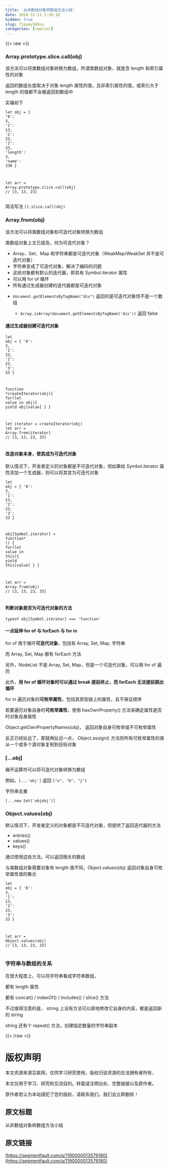 ```yaml
---
title: '从非数组对象转数组方法小结' 
date: 2018-12-11 2:30:10
hidden: true
slug: 7jqumy569cu
categories: [reprint]
---
```


{{< raw >}}

                    
<h3 id="articleHeader0">Array.prototype.slice.call(obj)</h3>
<p>该方法可以将类数组对象转换为数组，所谓类数组对象，就是含 length 和索引属性的对象</p>
<p>返回的数组长度取决于对象 length 属性的值，且非索引属性的值，或索引大于 length 的值都不会被返回到数组中</p>
<p>实锤如下</p>
<div class="widget-codetool" style="display:none;">
      <div class="widget-codetool--inner">
      <span class="selectCode code-tool" data-toggle="tooltip" data-placement="top" title="" data-original-title="全选"></span>
      <span type="button" class="copyCode code-tool" data-toggle="tooltip" data-placement="top" data-clipboard-text="let obj = {
    '0': 3,
    '1': 13,
    '2': 23,
    '3': 33,
    'length': 3,
    'name': 330
}

let arr = Array.prototype.slice.call(obj)
// [3, 13, 23]" title="" data-original-title="复制"></span>
      <span type="button" class="saveToNote code-tool" data-toggle="tooltip" data-placement="top" title="" data-original-title="放进笔记"></span>
      </div>
      </div><pre class="hljs stylus"><code>let obj = {
    <span class="hljs-string">'0'</span>: <span class="hljs-number">3</span>,
    <span class="hljs-string">'1'</span>: <span class="hljs-number">13</span>,
    <span class="hljs-string">'2'</span>: <span class="hljs-number">23</span>,
    <span class="hljs-string">'3'</span>: <span class="hljs-number">33</span>,
    <span class="hljs-string">'length'</span>: <span class="hljs-number">3</span>,
    <span class="hljs-string">'name'</span>: <span class="hljs-number">330</span>
}

let arr = Array<span class="hljs-selector-class">.prototype</span><span class="hljs-selector-class">.slice</span><span class="hljs-selector-class">.call</span>(obj)
<span class="hljs-comment">// [3, 13, 23]</span></code></pre>
<p>简洁写法 <code>[].slice.call(obj)</code></p>
<h3 id="articleHeader1">Array.from(obj)</h3>
<p>该方法可以将类数组对象和可迭代对象转换为数组</p>
<p>类数组对象上文已提及，何为可迭代对象？</p>
<ul>
<li>Array、Set、Map 和字符串都是可迭代对象（WeakMap/WeakSet 并不是可迭代对象）</li>
<li>字符串变成了可迭代对象，解决了编码的问题</li>
<li>这些对象都有默认的迭代器，即具有 Symbol.iterator 属性</li>
<li>可以用 for of 循环</li>
<li>所有通过生成器创建的迭代器都是可迭代对象</li>
<li>
<p><code>document.getElementsByTagName("div")</code> 返回的是可迭代对象但不是一个数组</p>
<ul><li>
<code>Array.isArray(document.getElementsByTagName('div'))</code> 返回 false</li></ul>
</li>
</ul>
<h4>通过生成器创建可迭代对象</h4>
<div class="widget-codetool" style="display:none;">
      <div class="widget-codetool--inner">
      <span class="selectCode code-tool" data-toggle="tooltip" data-placement="top" title="" data-original-title="全选"></span>
      <span type="button" class="copyCode code-tool" data-toggle="tooltip" data-placement="top" data-clipboard-text="let obj = {
    '0': 3,
    '1': 13,
    '2': 23,
    '3': 33
}

function *createIterator(obj){
    for(let value in obj){
        yield obj[value]
    }
}

let iterator = createIterator(obj)
let arr = Array.from(iterator)
// [3, 13, 23, 33]" title="" data-original-title="复制"></span>
      <span type="button" class="saveToNote code-tool" data-toggle="tooltip" data-placement="top" title="" data-original-title="放进笔记"></span>
      </div>
      </div><pre class="hljs javascript"><code><span class="hljs-keyword">let</span> obj = {
    <span class="hljs-string">'0'</span>: <span class="hljs-number">3</span>,
    <span class="hljs-string">'1'</span>: <span class="hljs-number">13</span>,
    <span class="hljs-string">'2'</span>: <span class="hljs-number">23</span>,
    <span class="hljs-string">'3'</span>: <span class="hljs-number">33</span>
}

<span class="hljs-function"><span class="hljs-keyword">function</span> *<span class="hljs-title">createIterator</span>(<span class="hljs-params">obj</span>)</span>{
    <span class="hljs-keyword">for</span>(<span class="hljs-keyword">let</span> value <span class="hljs-keyword">in</span> obj){
        <span class="hljs-keyword">yield</span> obj[value]
    }
}

<span class="hljs-keyword">let</span> iterator = createIterator(obj)
<span class="hljs-keyword">let</span> arr = <span class="hljs-built_in">Array</span>.from(iterator)
<span class="hljs-comment">// [3, 13, 23, 33]</span></code></pre>
<h4>改造对象本身，使其成为可迭代对象</h4>
<p>默认情况下，开发者定义的对象都是不可迭代对象，但如果给 Symbol.iterator 属性添加一个生成器，则可以将其变为可迭代对象</p>
<div class="widget-codetool" style="display:none;">
      <div class="widget-codetool--inner">
      <span class="selectCode code-tool" data-toggle="tooltip" data-placement="top" title="" data-original-title="全选"></span>
      <span type="button" class="copyCode code-tool" data-toggle="tooltip" data-placement="top" data-clipboard-text="let obj = {
    '0': 3,
    '1': 13,
    '2': 23,
    '3': 33
}

obj[Symbol.iterator] = function* () {
    for(let value in this){
        yield this[value]
    }
}

let arr = Array.from(obj)
// [3, 13, 23, 33]" title="" data-original-title="复制"></span>
      <span type="button" class="saveToNote code-tool" data-toggle="tooltip" data-placement="top" title="" data-original-title="放进笔记"></span>
      </div>
      </div><pre class="hljs javascript"><code><span class="hljs-keyword">let</span> obj = {
    <span class="hljs-string">'0'</span>: <span class="hljs-number">3</span>,
    <span class="hljs-string">'1'</span>: <span class="hljs-number">13</span>,
    <span class="hljs-string">'2'</span>: <span class="hljs-number">23</span>,
    <span class="hljs-string">'3'</span>: <span class="hljs-number">33</span>
}

obj[<span class="hljs-built_in">Symbol</span>.iterator] = <span class="hljs-function"><span class="hljs-keyword">function</span>* (<span class="hljs-params"></span>) </span>{
    <span class="hljs-keyword">for</span>(<span class="hljs-keyword">let</span> value <span class="hljs-keyword">in</span> <span class="hljs-keyword">this</span>){
        <span class="hljs-keyword">yield</span> <span class="hljs-keyword">this</span>[value]
    }
}

<span class="hljs-keyword">let</span> arr = <span class="hljs-built_in">Array</span>.from(obj)
<span class="hljs-comment">// [3, 13, 23, 33]</span></code></pre>
<h4>判断对象是否为可迭代对象的方法</h4>
<div class="widget-codetool" style="display:none;">
      <div class="widget-codetool--inner">
      <span class="selectCode code-tool" data-toggle="tooltip" data-placement="top" title="" data-original-title="全选"></span>
      <span type="button" class="copyCode code-tool" data-toggle="tooltip" data-placement="top" data-clipboard-text="typeof obj[Symbol.iterator] === 'function'" title="" data-original-title="复制"></span>
      <span type="button" class="saveToNote code-tool" data-toggle="tooltip" data-placement="top" title="" data-original-title="放进笔记"></span>
      </div>
      </div><pre class="hljs javascript"><code style="word-break: break-word; white-space: initial;"><span class="hljs-keyword">typeof</span> obj[<span class="hljs-built_in">Symbol</span>.iterator] === <span class="hljs-string">'function'</span></code></pre>
<h4>一点延伸 for of 与 forEach 与 for in</h4>
<p>for of 用于循环<strong>可迭代对象</strong>，包括有 Array, Set, Map, 字符串</p>
<p>而 Array, Set, Map 都有 forEach 方法</p>
<p>另外，NodeList 不是 Array, Set, Map，但是一个可迭代对象，可以用 for of 遍历</p>
<p>此外，<strong>用 for of 循环对象时可以通过 break 提前终止，而 forEach 无法提前跳出循环</strong></p>
<p>for in 遍历对象的<strong>可枚举属性</strong>，包括其原型链上的属性，且不保证顺序</p>
<p>若要遍历对象自身的<strong>可枚举属性</strong>，使用 hasOwnProperty() 方法来确定属性是否时对象自身属性</p>
<p>Object.getOwnPropertyNames(obj)， 返回对象自身可枚举或不可枚举属性</p>
<p>反正已经扯远了，那就再扯远一点， Object.assign() 方法将所有可枚举属性的值从一个或多个源对象复制到目标对象</p>
<h3 id="articleHeader2">[…obj]</h3>
<p>展开运算符可以将可迭代对象转换为数组</p>
<p>例如，<code>[...'obj']</code> 返回 <code>["o", "b", "j"]</code></p>
<p>字符串去重</p>
<p><code>[...new Set('objobj')]</code></p>
<h3 id="articleHeader3">Object.values(obj)</h3>
<p>默认情况下，开发者定义的对象都是不可迭代对象，但提供了返回迭代器的方法</p>
<ul>
<li>entries()</li>
<li>values()</li>
<li>keys()</li>
</ul>
<p>通过使用这些方法，可以返回相关的数组</p>
<p>与类数组对象需要对象有 length 值不同，Object.values(obj) 返回对象自身可枚举属性值的集合</p>
<div class="widget-codetool" style="display:none;">
      <div class="widget-codetool--inner">
      <span class="selectCode code-tool" data-toggle="tooltip" data-placement="top" title="" data-original-title="全选"></span>
      <span type="button" class="copyCode code-tool" data-toggle="tooltip" data-placement="top" data-clipboard-text="let obj = {
    '0': 3,
    '1': 13,
    '2': 23,
    '3': 33
}

let arr = Object.values(obj) // [3, 13, 23, 33]" title="" data-original-title="复制"></span>
      <span type="button" class="saveToNote code-tool" data-toggle="tooltip" data-placement="top" title="" data-original-title="放进笔记"></span>
      </div>
      </div><pre class="hljs javascript"><code><span class="hljs-keyword">let</span> obj = {
    <span class="hljs-string">'0'</span>: <span class="hljs-number">3</span>,
    <span class="hljs-string">'1'</span>: <span class="hljs-number">13</span>,
    <span class="hljs-string">'2'</span>: <span class="hljs-number">23</span>,
    <span class="hljs-string">'3'</span>: <span class="hljs-number">33</span>
}

<span class="hljs-keyword">let</span> arr = <span class="hljs-built_in">Object</span>.values(obj) <span class="hljs-comment">// [3, 13, 23, 33]</span></code></pre>
<h3 id="articleHeader4">字符串与数组的关系</h3>
<p>在很大程度上，可以将字符串看成字符串数组，</p>
<p>都有 length 属性</p>
<p>都有 concat() / indexOf() / includes() / slice() 方法</p>
<p>不过值得注意的是， string 上没有方法可以原地修改它自身的内容，都是返回新的 string</p>
<p>string 还有个 repeat() 方法，创建指定数量的字符串副本</p>

                
{{< /raw >}}

# 版权声明
本文资源来源互联网，仅供学习研究使用，版权归该资源的合法拥有者所有，

本文仅用于学习、研究和交流目的。转载请注明出处、完整链接以及原作者。

原作者若认为本站侵犯了您的版权，请联系我们，我们会立即删除！

## 原文标题
从非数组对象转数组方法小结

## 原文链接
[https://segmentfault.com/a/1190000013579180](https://segmentfault.com/a/1190000013579180)

